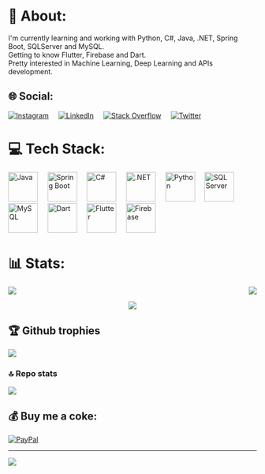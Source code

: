 # 💫 About:
I'm currently learning and working with Python, C#, Java, .NET, Spring Boot, SQLServer and MySQL.<br/>
Getting to know Flutter, Firebase and Dart.<br/>
Pretty interested in Machine Learning, Deep Learning and APIs development.


## 🌐 Social:
[![Instagram](https://img.shields.io/badge/Instagram-%23E4405F.svg?style=for-the-badge&logo=Instagram&logoColor=white)](https://instagram.com/alankennedy__) &nbsp; &nbsp; 
[![LinkedIn](https://img.shields.io/badge/linkedin-0A66C2?style=for-the-badge&logo=linkedin&logoColor=white)](https://www.linkedin.com/in/alankennedyy/) &nbsp; &nbsp; 
[![Stack Overflow](https://img.shields.io/badge/-Stackoverflow-FE7A16?style=for-the-badge&logo=stack-overflow&logoColor=white)](https://stackoverflow.com/users/18969017)  &nbsp; &nbsp; 
[![Twitter](https://img.shields.io/badge/Twitter-%231DA1F2.svg?style=for-the-badge&logo=Twitter&logoColor=white)](https://twitter.com/alankennedy__) 

# 💻 Tech Stack:
<img src="https://github.com/Alankke/Alankke/assets/101530380/18e13f91-5d50-4f7d-a160-c59afcdcb29b.png" alt="Java" title="Java" height=60/> &nbsp; &nbsp;
<img src="https://github.com/Alankke/Alankke/assets/101530380/cfc481d6-09a5-4032-9e68-6e829f1be1bc.png" alt="Spring Boot" title="Spring Boot" height=60/> &nbsp; &nbsp;
<img src="https://github.com/Alankke/Alankke/assets/101530380/c80b59e4-0dfc-4db5-9760-b3bb07f34ded.png" alt="C#" title="C#" height=60/> &nbsp; &nbsp;
<img src="https://github.com/Alankke/Alankke/assets/101530380/98ee4fb6-089c-4ace-812c-1e8109faf005.png" alt=".NET" title=".NET" height=60/> &nbsp; &nbsp;
<img src="https://github.com/Alankke/Alankke/assets/101530380/fce76e8f-42a0-4fb6-b283-9768008b486a.png" alt="Python" title="Python" height=60/> &nbsp; &nbsp;
<img src="https://github.com/Alankke/Alankke/assets/101530380/e809356d-ae93-413c-b85f-d6df653a485d.png" alt="SQL Server" title="SQL Server" height=60/> &nbsp; &nbsp;
<img src="https://github.com/Alankke/Alankke/assets/101530380/db204931-6b5d-4af5-b35c-3736f338d4b4.png" alt="MySQL" title="MySQL" height=60/> &nbsp; &nbsp;
<img src="https://github.com/Alankke/Alankke/assets/101530380/cb177d1f-2a28-4ce5-8306-ca799baa1aee.png" alt="Dart" title="Dart" height=60/> &nbsp; &nbsp;
<img src="https://github.com/Alankke/Alankke/assets/101530380/0a8176cc-ad48-4da8-ab0e-be53dc707a1f.png" alt="Flutter" title="Flutter" height=60/> &nbsp; &nbsp;
<img src="https://github.com/Alankke/Alankke/assets/101530380/8df047e4-ab7a-4f55-9764-4ed9512507d6.png" alt="Firebase" title="Firebase" height=60/> &nbsp; &nbsp;

# 📊 Stats:
<div style="display: flex; justify-content: space-between;">
  <img src="https://github-readme-stats.vercel.app/api?username=Alankke&theme=dark&hide_border=true&include_all_commits=true&count_private=true"/>
  <img src="https://github-readme-streak-stats.herokuapp.com/?user=Alankke&theme=dark&hide_border=true"/>
</div>
<p align="center">
  <img src="https://github-readme-stats.vercel.app/api/top-langs/?username=Alankke&theme=dark&hide_border=true&include_all_commits=true&count_private=true&layout=compact" />
</p>

## 🏆 Github trophies
![](https://github-profile-trophy.vercel.app/?username=Alankke&theme=tokyonight&no-frame=true&no-bg=false&margin-w=4)

### 🔝 Repo stats
![](https://github-contributor-stats.vercel.app/api?username=Alankke&limit=5&theme=tokyonight&combine_all_yearly_contributions=true)

## 💰 Buy me a coke:
[![PayPal](https://img.shields.io/badge/PayPal-00457C?style=for-the-badge&logo=paypal&logoColor=white)](https://paypal.me/KennedyAlann) 

---
[![](https://visitcount.itsvg.in/api?id=Alankke&icon=5&color=9)](https://visitcount.itsvg.in)
